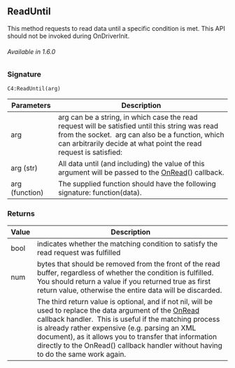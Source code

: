 
## ReadUntil

This method requests to read data until a specific condition is met. This API should not be invoked during OnDriverInit.

###### Available in 1.6.0


### Signature

`C4:ReadUntil(arg) `


| Parameters | Description |
| --- | --- |
| arg | arg can be a string, in which case  the read request will be satisfied until this string was read from the socket.  arg can also be a function, which can arbitrarily decide at what point the read request is satisfied: |
| arg (str) | All data until (and including) the value of this argument will be passed to the [OnRead][1]() callback. |
| arg (function) | The supplied function should have the following signature: function(data). |



### Returns

|Value | Description|
| --- | --- |
| bool | indicates whether the matching condition to satisfy the read request was fulfilled |
| num | bytes that should be removed from the front of the read buffer, regardless of whether the condition is fulfilled. You should return a value if you returned true as first return value, otherwise the entire data will be discarded.
| | The third return value is optional, and if not nil, will be used to replace the data argument of the [OnRead][2] callback handler.  This is useful if the matching process is already rather expensive (e.g. parsing an XML document), as it allows you to transfer that information directly to the OnRead() callback handler without having to do the same work again. |	

[1]:	https://control4.github.io/docs-driverworks-api/#onread
[2]:	https://control4.github.io/docs-driverworks-api/#onread